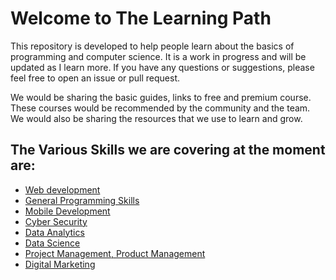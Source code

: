 # Welcome to The Learning Path

This repository is developed to help people learn about the basics of programming and computer science. It is a work in progress and will be updated as I learn more. If you have any questions or suggestions, please feel free to open an issue or pull request.

We would be sharing the basic guides, links to free and premium course. These courses would be recommended by the community and the team. We would also be sharing the resources that we use to learn and grow.

## The Various Skills we are covering at the moment are:

- [Web development](/src/paths/web-development/index.md)
- [General Programming Skills](/src/paths/general-programming-skills/index.md)
- [Mobile Development](/src/paths/mobile-development/index.md)
- [Cyber Security](/src/paths/cyber-security/index.md)
- [Data Analytics](/src/paths/data-analytics/index.md)
- [Data Science](/src/paths/data-science/index.md)
- [Project Management, Product Management](/src/paths/project-management/index.md)
- [Digital Marketing](/src/paths/digital-marketing/index.md)
